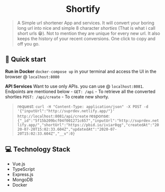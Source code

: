 <h1 align="center">
  Shortify
</h1>

> A Simple url shortener App and services. It will convert your boring long url into nice and simple 8 character *shorties* (That is what i call short urls 😁). Not to mention they are unique for every new url. It also keeps the history of your recent conversions. One click to copy and off you go.

## 🚀 Quick start

**Run in Docker**
`docker-compose up` in your terminal and access the UI in the browser @ `localhost:8080`

**API Services**
Want to use only APIs. you can use @ `localhost:8081`. Endpoints are mentioned below -
`GET: /api` - To retrieve all the converted shorties
`POST: /api/create` - To create new shorty.
> request: `curl -H "Content-Type: application/json" -X POST -d '{"inputUrl":"http://suprdev.netlify.app/"}' http://localhost:8081/api/create`
> response: `{"_id":"5f15b209bcf04f001271c657","inputUrl":"http://suprdev.netlify.app/","shortUrl":"https://pbid.io/iviar0qg","createdAt":"2020-07-20T15:02:33.604Z","updatedAt":"2020-07-20T15:02:33.604Z","__v":0}`


## 💻 Technology Stack

- Vue.js
- TypeScript
- Express.js
- MongoDB
- Docker
